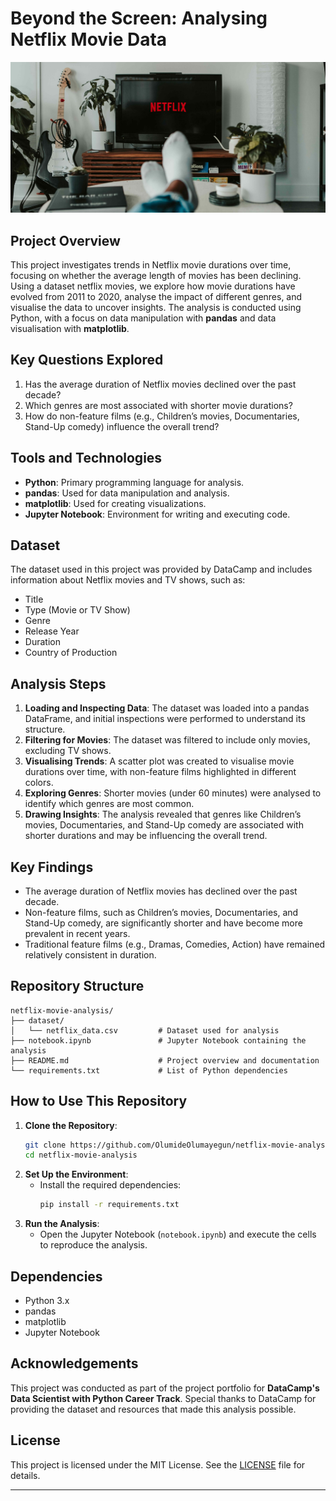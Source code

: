 # Beyond the Screen: Analysing Netflix Movie Data

![watching netflix](datasets/netflix.jpg)

## Project Overview
This project investigates trends in Netflix movie durations over time, focusing on whether the average length of movies has been declining. Using a dataset netflix movies, we explore how movie durations have evolved from 2011 to 2020, analyse the impact of different genres, and visualise the data to uncover insights. The analysis is conducted using Python, with a focus on data manipulation with **pandas** and data visualisation with **matplotlib**.

## Key Questions Explored
1. Has the average duration of Netflix movies declined over the past decade?
2. Which genres are most associated with shorter movie durations?
3. How do non-feature films (e.g., Children’s movies, Documentaries, Stand-Up comedy) influence the overall trend?

## Tools and Technologies
- **Python**: Primary programming language for analysis.
- **pandas**: Used for data manipulation and analysis.
- **matplotlib**: Used for creating visualizations.
- **Jupyter Notebook**: Environment for writing and executing code.

## Dataset
The dataset used in this project was provided by DataCamp and includes information about Netflix movies and TV shows, such as:
- Title
- Type (Movie or TV Show)
- Genre
- Release Year
- Duration
- Country of Production

## Analysis Steps
1. **Loading and Inspecting Data**: The dataset was loaded into a pandas DataFrame, and initial inspections were performed to understand its structure.
2. **Filtering for Movies**: The dataset was filtered to include only movies, excluding TV shows.
3. **Visualising Trends**: A scatter plot was created to visualise movie durations over time, with non-feature films highlighted in different colors.
4. **Exploring Genres**: Shorter movies (under 60 minutes) were analysed to identify which genres are most common.
5. **Drawing Insights**: The analysis revealed that genres like Children’s movies, Documentaries, and Stand-Up comedy are associated with shorter durations and may be influencing the overall trend.

## Key Findings
- The average duration of Netflix movies has declined over the past decade.
- Non-feature films, such as Children’s movies, Documentaries, and Stand-Up comedy, are significantly shorter and have become more prevalent in recent years.
- Traditional feature films (e.g., Dramas, Comedies, Action) have remained relatively consistent in duration.

## Repository Structure
```
netflix-movie-analysis/
├── dataset/
│   └── netflix_data.csv         # Dataset used for analysis
├── notebook.ipynb               # Jupyter Notebook containing the analysis
├── README.md                    # Project overview and documentation
└── requirements.txt             # List of Python dependencies
```

## How to Use This Repository
1. **Clone the Repository**:
   ```bash
   git clone https://github.com/OlumideOlumayegun/netflix-movie-analysis.git
   cd netflix-movie-analysis
   ```
2. **Set Up the Environment**:
   - Install the required dependencies:
     ```bash
     pip install -r requirements.txt
     ```
3. **Run the Analysis**:
   - Open the Jupyter Notebook (`notebook.ipynb`) and execute the cells to reproduce the analysis.

## Dependencies
- Python 3.x
- pandas
- matplotlib
- Jupyter Notebook

## Acknowledgements
This project was conducted as part of the project portfolio for **DataCamp's Data Scientist with Python Career Track**. Special thanks to DataCamp for providing the dataset and resources that made this analysis possible.

## License
This project is licensed under the MIT License. See the [LICENSE](LICENSE) file for details.

---